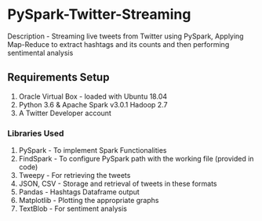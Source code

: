 # PySpark-Twitter-Streaming
Description - Streaming live tweets from Twitter using PySpark, Applying Map-Reduce to extract hashtags and its counts and then performing sentimental analysis
## Requirements Setup
1. Oracle Virtual Box - loaded with Ubuntu 18.04
2. Python 3.6 & Apache Spark v3.0.1 Hadoop 2.7
3. A Twitter Developer account
### Libraries Used
1. PySpark - To implement Spark Functionalities
2. FindSpark - To configure PySpark path with the working file (provided in code)
3. Tweepy - For retrieving the tweets
4. JSON, CSV - Storage and retrieval of tweets in these formats
5. Pandas - Hashtags Dataframe output
6. Matplotlib - Plotting the appropriate graphs
7. TextBlob - For sentiment analysis
